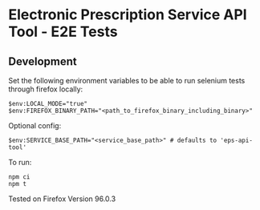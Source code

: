 # Electronic Prescription Service API Tool - E2E Tests

## Development

Set the following environment variables to be able to run selenium tests through firefox locally:

```
$env:LOCAL_MODE="true"
$env:FIREFOX_BINARY_PATH="<path_to_firefox_binary_including_binary>"
```

Optional config:

```
$env:SERVICE_BASE_PATH="<service_base_path>" # defaults to 'eps-api-tool'
```

To run:

```
npm ci
npm t
```

Tested on Firefox Version 96.0.3
